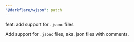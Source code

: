 ```yaml
---
"@darkflare/wjson": patch
---
```


feat: add support for `.jsonc` files

Add support for `.jsonc` files, aka. json files with comments.
